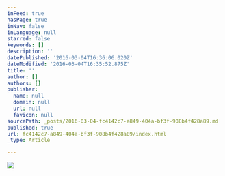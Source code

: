 ```yaml
---
inFeed: true
hasPage: true
inNav: false
inLanguage: null
starred: false
keywords: []
description: ''
datePublished: '2016-03-04T16:36:06.020Z'
dateModified: '2016-03-04T16:35:52.875Z'
title: ''
author: []
authors: []
publisher:
  name: null
  domain: null
  url: null
  favicon: null
sourcePath: _posts/2016-03-04-fc4142c7-a849-404a-bf3f-908b4f428a89.md
published: true
url: fc4142c7-a849-404a-bf3f-908b4f428a89/index.html
_type: Article

---
```

![](https://the-grid-user-content.s3-us-west-2.amazonaws.com/1b2880b3-7dd8-44fd-bd38-7198ee2d6b6f.jpg)